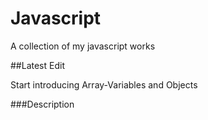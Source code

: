 # Javascript
A collection of my javascript works

##Latest Edit

Start introducing Array-Variables and Objects

###Description
